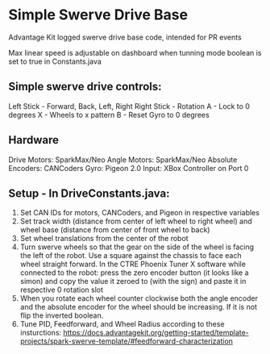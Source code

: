 # Simple Swerve Drive Base
Advantage Kit logged swerve drive base code, intended for PR events

Max linear speed is adjustable on dashboard when tunning mode boolean is set to true in Constants.java

## Simple swerve drive controls:
Left Stick - Forward, Back, Left, Right
Right Stick - Rotation
A - Lock to 0 degrees
X - Wheels to x pattern
B - Reset Gyro to 0 degrees

## Hardware
Drive Motors: SparkMax/Neo
Angle Motors: SparkMax/Neo
Absolute Encoders: CANCoders
Gyro: Pigeon 2.0
Input: XBox Controller on Port 0

## Setup - In DriveConstants.java:
1. Set CAN IDs for motors, CANCoders, and Pigeon in respective variables
2. Set track width (distance from center of left wheel to right wheel) and wheel base (distance from center of front wheel to back)
3. Set wheel translations from the center of the robot
4. Turn swerve wheels so that the gear on the side of the wheel is facing the left of the robot. Use a square against the chassis to face each wheel straight forward. In the CTRE Phoenix Tuner X software while connected to the robot: press the zero encoder button (it looks like a simon) and copy the value it zeroed to (with the sign) and paste it in respective 0 rotation slot
5. When you rotate each wheel counter clockwise both the angle encoder and the absolute encoder for the wheel should be increasing. If it is not flip the inverted boolean.
6. Tune PID, Feedforward, and Wheel Radius according to these insturctions: [https://docs.advantagekit.org/getting-started/template-projects/spark-swerve-template/#feedforward-characterization ](url)
